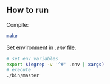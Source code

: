 ## How to run

Compile:

```bash
make
```

Set environment in *.env* file.

```bash
# set env variables
export $(egrep -v '^#' .env | xargs)
# execute
./bin/master
```
